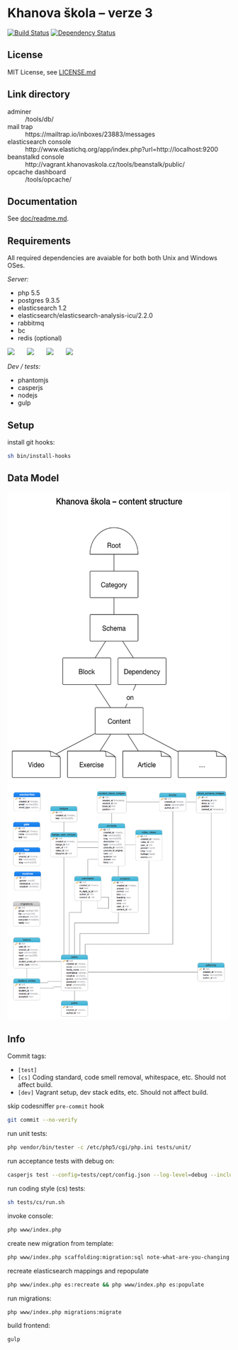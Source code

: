 Khanova škola – verze 3
=======================

[![Build Status](https://img.shields.io/travis/KhanovaSkola/khanovaskola-v3.svg?style=flat)](https://travis-ci.org/KhanovaSkola/khanovaskola-v3)
[![Dependency Status](https://www.versioneye.com/user/projects/53bab754609ff013b300020b/badge.svg?style=flat)](https://www.versioneye.com/user/projects/53bab754609ff013b300020b)

License
-------

MIT License, see [LICENSE.md](LICENSE.md)

Link directory
--------------

<dl>
	<dt>adminer</dt>
		<dd>/tools/db/</dd>
	<dt>mail trap</dt>
		<dd>https://mailtrap.io/inboxes/23883/messages</dd>
	<dt>elasticsearch console</dt>
		<dd>http://www.elastichq.org/app/index.php?url=http://localhost:9200</dd>
	<dt>beanstalkd console</dt>
		<dd>http://vagrant.khanovaskola.cz/tools/beanstalk/public/</dd>
	<dt>opcache dashboard</dt>
		<dd>/tools/opcache/</dd>
</dl>

Documentation
-------------

See [doc/readme.md](doc/readme.md).

Requirements
------------

All required dependencies are avaiable for both both Unix and Windows OSes.

*Server:*

- php 5.5
- postgres 9.3.5
- elasticsearch 1.2
- elasticsearch/elasticsearch-analysis-icu/2.2.0
- rabbitmq
- bc
- redis (optional)

<img src="http://www.jasoncavett.com/wp-content/uploads/2014/08/postgresql_logo.png" width="160">
<img width="20">
<img src="http://blog.trifork.com/wp-content/uploads/2013/04/elasticsearch-logo.png" width="160">
<img width="20">
<img src="http://gordondickens.com/wordpress/wp-content/uploads/2012/01/rabbitmq_logo_strap.png" width="160">
<img width="20">
<img src="http://upload.wikimedia.org/wikipedia/en/thumb/6/6b/Redis_Logo.svg/467px-Redis_Logo.svg.png" width="135">

*Dev / tests:*

- phantomjs
- casperjs
- nodejs
- gulp

Setup
-----

install git hooks:
```sh
sh bin/install-hooks
```

Data Model
----------
<img src="doc/khanova-skola-content.png" alt="Content Structure Schema" height="657">

<img src="doc/schema.png" alt="Database Schema">

Info
----

Commit tags:

- `[test]`
- `[cs]` Coding standard, code smell removal, whitespace, etc. Should not affect build.
- `[dev]` Vagrant setup, dev stack edits, etc. Should not affect build.

skip codesniffer `pre-commit` hook
```sh
git commit --no-verify
```

run unit tests:
```sh
php vendor/bin/tester -c /etc/php5/cgi/php.ini tests/unit/
```

run acceptance tests with debug on:
```sh
casperjs test --config=tests/cept/config.json --log-level=debug --includes=tests/cept/bootstrap.js tests/cept/cases --verbose
```

run coding style (cs) tests:
```sh
sh tests/cs/run.sh
```

invoke console:
```sh
php www/index.php
```

create new migration from template:
```sh
php www/index.php scaffolding:migration:sql note-what-are-you-changing
```

recreate elasticsearch mappings and repopulate
```sh
php www/index.php es:recreate && php www/index.php es:populate
```

run migrations:
```sh
php www/index.php migrations:migrate
```

build frontend:
```sh
gulp
```
